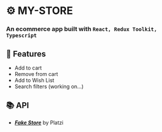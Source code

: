 # ⚙  MY-STORE
### An ecommerce app built with `React, Redux Toolkit, Typescript`

## 🛒 Features
- Add to cart
- Remove from cart
- Add to Wish List
- Search filters (working on...)

## 📚 API 
- [**_Fake Store_**](https://fakeapi.platzi.com/)  by Platzi  